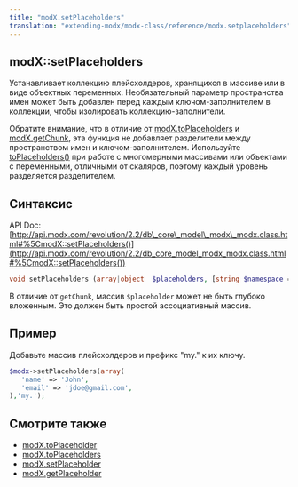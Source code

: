 ```yaml
---
title: "modX.setPlaceholders"
translation: "extending-modx/modx-class/reference/modx.setplaceholders"
---
```


## modX::setPlaceholders

Устанавливает коллекцию плейсхолдеров, хранящихся в массиве или в виде объектных переменных.
Необязательный параметр пространства имен может быть добавлен перед каждым ключом-заполнителем в коллекции, чтобы изолировать коллекцию-заполнители.

Обратите внимание, что в отличие от [modX.toPlaceholders](extending-modx/modx-class/reference/modx.toplaceholders "modX.toPlaceholders") и [modX.getChunk](extending-modx/modx-class/reference/modx.getchunk "modX.getChunk"), эта функция не добавляет разделители между пространством имен и ключом-заполнителем. Используйте [toPlaceholders()](extending-modx/modx-class/reference/modx.toplaceholders "modX.toPlaceholders") при работе с многомерными массивами или объектами с переменными, отличными от скаляров, поэтому каждый уровень разделяется разделителем.

## Синтаксис

API Doc: [http://api.modx.com/revolution/2.2/db\_core\_model\_modx\_modx.class.html#%5CmodX::setPlaceholders()](http://api.modx.com/revolution/2.2/db_core_model_modx_modx.class.html#%5CmodX::setPlaceholders())

``` php
void setPlaceholders (array|object  $placeholders, [string $namespace = ''])
```

В отличие от `getChunk`, массив `$placeholder` может не быть глубоко вложенным. Это должен быть простой ассоциативный массив.

## Пример

Добавьте массив плейсхолдеров и префикс "my." к их ключу.

``` php
$modx->setPlaceholders(array(
   'name' => 'John',
   'email' => 'jdoe@gmail.com',
),'my.');
```

## Смотрите также

- [modX.toPlaceholder](extending-modx/modx-class/reference/modx.toplaceholder "modX.toPlaceholder")
- [modX.toPlaceholders](extending-modx/modx-class/reference/modx.toplaceholders "modX.toPlaceholders")
- [modX.setPlaceholder](extending-modx/modx-class/reference/modx.setplaceholder "modX.setPlaceholder")
- [modX.getPlaceholder](extending-modx/modx-class/reference/modx.getplaceholder "modX.getPlaceholder")
